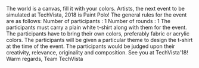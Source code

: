 The world is a canvas, fill it with your colors. Artists, the next event to be simulated at TechVista, 2018 is Paint Polo! The general rules for the event are as follows: Number of participants : 1 Number of rounds : 1 The participants must carry a plain white t-shirt along with them for the event. The participants have to bring their own colors, preferably fabric or acrylic colors. The participants will be given a particular theme to design the t-shirt at the time of the event. The participants would be judged upon their creativity, relevance, originality and composition. See you at TechVista'18! Warm regards, Team TechVista
